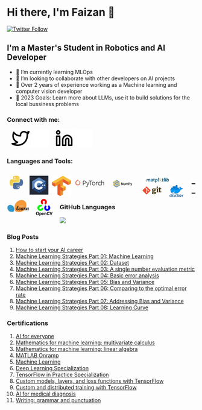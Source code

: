 # Hi there, I'm Faizan 👋 

[![Twitter Follow](https://img.shields.io/twitter/follow/faizan?color=1DA1F2&logo=twitter&style=for-the-badge)](https://twitter.com/EngrFaizan786)

## I'm a Master's Student in Robotics and AI Developer

- 🌱 I’m currently learning MLOps
- 👯 I’m looking to collaborate with other developers on AI projects
- 🌱 Over 2 years of experience working as a Machine learning and computer vision developer
- 🥅 2023 Goals: Learn more about LLMs, use it to build solutions for the local bussiness problems

### Connect with me:

&nbsp;&nbsp;
[![website](./img/twitter-light.svg)](https://twitter.com/EngrFaizan786#gh-light-mode-only)
[![website](./img/twitter-dark.svg)](https://twitter.com/EngrFaizan786#gh-dark-mode-only)
&nbsp;&nbsp;
[![website](./img/linkedin-light.svg)](https://www.linkedin.com/in/muhammad-faizan-artificial-intelligence/#gh-light-mode-only)
[![website](./img/linkedin-dark.svg)](https://www.linkedin.com/in/muhammad-faizan-artificial-intelligence/#gh-dark-mode-only)

### Languages and Tools:

<div>
    <img align="left" alt="Python" width= "50px" src="img/python.png" style="padding-right:10px;" />
    <img align="left" alt="C++" width="50px" src="img/c++.png" style="padding-right:10px;" />
    <img align="left" alt="TensorFlow" width="50px" src="img/tf.png" style="padding-right:10px;" />
    <img align="left" alt="Pytorch" width="80px" src="img/torch.png" style="padding-right:10px;" />
    <img align="left" alt="numpy" width="80px" src="img/numpy.png" style="padding-right:10px;" />
    <img align="left" alt="matplotlib" width="80px" src="img/matplotlib.png" style="padding-right:10px;" />
    <img align="left" alt="git" width="50px" src="img/git.png" style="padding-right:10px;" />
    <img align="left" alt="docker" width="60px" src="img/docker.png" style="padding-right:10px;" />
    <img align="left" alt="Sklearn" width="60px" src="img/sklearn.png" style="padding-right:10px;" />
    <img align="left" alt="opencv" width="60px" src="img/cv.png" style="padding-right:10px;" />
<div>

## __
    
### GitHub Languages

<div>
    <img style="height: auto; width: 40%;" class="img" src="https://github-readme-stats.vercel.app/api/top-langs/?username=faizan1234567&theme=radical&langs_count=8&layout=compact&hide_border=true" />
<div>


### Blog Posts
01. [How to start your AI career](https://medium.com/@engr_faizan_ml/how-to-start-your-ai-career-e0d12dc7cc4f)
02. [Machine Learning Strategies Part 01: Machine Learning](https://medium.com/@engr_faizan_ml/machine-learning-strategies-286d74a0d0bd)
03. [Machine Learning Strategies Part 02: Dataset](https://medium.com/@engr_faizan_ml/machine-learning-strategies-part-2-959eb876b141)
04. [Machine Learning Strategies Part 03: A single number evaluation metric](https://medium.com/@engr_faizan_ml/machine-learning-strategies-part-3-a-single-number-evaluation-metric-dac45ff55c45)
05. [Machine Learning Strategies Part 04: Basic error analysis](https://medium.com/mlearning-ai/machine-learning-strategies-part-04-basic-error-analysis-7a38cf0154b1)
06. [Machine Learning Strategies Part 05: Bias and Variance](https://medium.com/@engr_faizan_ml/machine-learning-strategies-part-05-bias-and-variance-621e9d21811)
07. [Machine Learning Strategies Part 06: Comparing to the optimal error rate](https://medium.com/@engr_faizan_ml/machine-learning-strategies-part-06-comparing-to-the-optimal-error-rate-3685baa4e029)
08. [Machine Learning Strategies Part 07: Addressing Bias and Variance](https://medium.com/@engr_faizan_ml/machine-learning-strategies-part-07-addressing-bias-and-variance-b1974e525d38)
09. [Machine Learning Strategies Part 08: Learning Curve](https://medium.com/@engr_faizan_ml/machine-learning-strategies-part-08-learning-curve-832312f7c198)

### Certifications
01. [AI for everyone](https://www.coursera.org/account/accomplishments/certificate/42YTKKCRKFD6)
02. [Mathematics for machine learning: multivariate calculus](https://www.coursera.org/account/accomplishments/certificate/F89VBDTLRUNY)
03. [Mathematics for machine learning: linear algebra](https://www.coursera.org/account/accomplishments/certificate/FJDM4WEDKAMS)
04. [MATLAB Onramp](https://matlabacademy.mathworks.com/progress/share/certificate.html?id=051755cf-4149-4122-a948-688abf2012f4&)
05. [Machine Learning](https://www.coursera.org/account/accomplishments/certificate/J9JGV57EN7JZ)
06. [Deep Learning Specialization](https://www.coursera.org/account/accomplishments/specialization/certificate/KBM9GR7WU5UJ)
07. [TensorFlow in Practice Specialization](https://www.coursera.org/account/accomplishments/specialization/certificate/TNR7XP37MY6V)
08. [Custom models, layers, and loss functions with TensorFlow](https://www.coursera.org/account/accomplishments/certificate/H4ZG24SLMPH8)
09. [Custom and distributed training with TensorFlow](https://www.coursera.org/account/accomplishments/certificate/6EET8W6FEBE6)
10. [AI for medical diagnosis](https://www.coursera.org/account/accomplishments/certificate/42YTKKCRKFD6)
11. [Writing: grammar and punctuation](https://www.coursera.org/account/accomplishments/certificate/ZBU8KHPZZ5HW)

